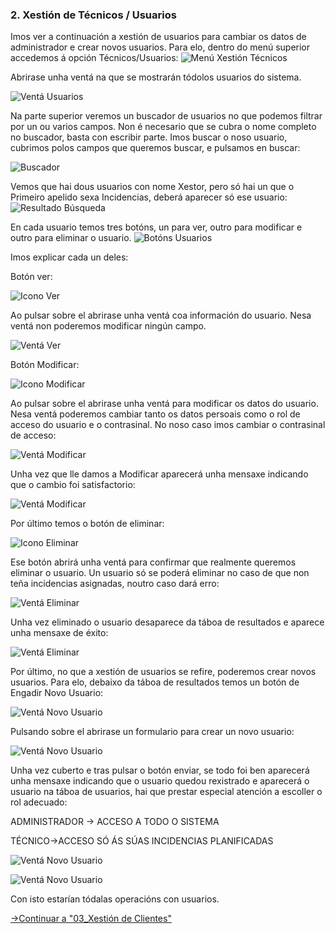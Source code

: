 ### 2. Xestión de Técnicos / Usuarios

Imos ver a continuación a xestión de usuarios para cambiar os datos de administrador e crear novos usuarios. Para elo, dentro do menú superior accedemos á opción Técnicos/Usuarios:
![Menú Xestión Técnicos](img_manual/05_menu_usuarios.png  "Menú Xestión Técnicos")

Abrirase unha ventá na que se mostrarán tódolos usuarios do sistema. 

![Ventá Usuarios](img_manual/06_venta_usuarios.png "Ventá Usuarios")

Na parte superior veremos un buscador de usuarios no que podemos filtrar por un ou varios campos. Non é necesario que se cubra o nome completo no buscador, basta con escribir parte.
Imos buscar o noso usuario, cubrimos polos campos que queremos buscar, e pulsamos en buscar:

![Buscador](img_manual/07_buscador.png "Buscador")

Vemos que hai dous usuarios con nome Xestor, pero só hai un que o Primeiro apelido sexa Incidencias, deberá aparecer só ese usuario:
![Resultado Búsqueda](img_manual/08_resultado_usuarios.png "Resultado Búsqueda")

En cada usuario temos tres botóns, un para ver, outro para modificar e outro para eliminar o usuario. 
![Botóns Usuarios](img_manual/09_botones_usuarios.png "Botóns Usuarios")

Imos explicar cada un deles:

Botón ver: 

![Icono Ver](img_manual/10_icono_ver.png "Icono Ver")

Ao pulsar sobre el abrirase unha ventá coa información do usuario. Nesa ventá non poderemos modificar ningún campo.

![Ventá Ver](img_manual/11_ventana_ver.png "Ventá Ver")

Botón Modificar: 

![Icono Modificar](img_manual/12_icono_modificar.png "Icono Modificar")

Ao pulsar sobre el abrirase unha ventá para modificar os datos do usuario. Nesa ventá poderemos cambiar tanto os datos persoais como o rol de acceso do usuario e o contrasinal. No noso caso imos cambiar o contrasinal de acceso:

![Ventá Modificar](img_manual/13_ventana_modificar.png "Ventá Modificar")

Unha vez que lle damos a Modificar aparecerá unha mensaxe indicando que o cambio foi satisfactorio:

![Ventá Modificar](img_manual/14_ventana_modificar_2.png "Ventá Modificar")

Por último temos o botón de eliminar:

![Icono Eliminar](img_manual/15_boton_eliminar.png "Icono Eliminar")

Ese botón abrirá unha ventá para confirmar que realmente queremos eliminar o usuario. Un usuario só se poderá eliminar no caso de que non teña incidencias asignadas, noutro caso dará erro:

![Ventá Eliminar](img_manual/16_ventana_eliminar.png "Ventá Eliminar")

Unha vez eliminado o usuario desaparece da táboa de resultados e aparece unha mensaxe de éxito:

![Ventá Eliminar](img_manual/17_ventana_eliminar_2.png "Ventá Eliminar")

Por último, no que a xestión de usuarios se refire, poderemos crear novos usuarios. Para elo, debaixo da táboa de resultados temos un botón de Engadir Novo Usuario: 

![Ventá Novo Usuario](img_manual/18_ventana_nuevo.png "Ventá Novo Usuario")

Pulsando sobre el abrirase un formulario para crear un novo usuario:

![Ventá Novo Usuario](img_manual/19_ventana_nuevo_2.png "Ventá Novo Usuario")

Unha vez cuberto e tras pulsar o botón enviar, se todo foi ben aparecerá unha mensaxe indicando que o usuario quedou rexistrado e aparecerá o usuario na táboa de usuarios, hai que prestar especial atención a escoller o rol adecuado:

ADMINISTRADOR -> ACCESO A TODO O SISTEMA

TÉCNICO->ACCESO SÓ ÁS SÚAS INCIDENCIAS PLANIFICADAS

![Ventá Novo Usuario](img_manual/20_ventana_nuevo_3.png "Ventá Novo Usuario")

![Ventá Novo Usuario](img_manual/21_ventana_nuevo_4.png "Ventá Novo Usuario")

Con isto estarían tódalas operacións con usuarios.

[->Continuar a "03_Xestión de Clientes"](03_Xestion_clientes.md)